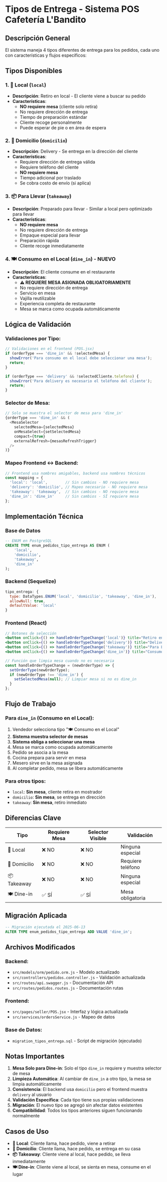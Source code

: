 # Tipos de Entrega - Sistema POS Cafetería L'Bandito

## Descripción General

El sistema maneja 4 tipos diferentes de entrega para los pedidos, cada uno con características y flujos específicos:

## Tipos Disponibles

### 1. 🏪 **Local** (`local`)
- **Descripción**: Retiro en local - El cliente viene a buscar su pedido
- **Características**:
  - **NO requiere mesa** (cliente solo retira)
  - No requiere dirección de entrega
  - Tiempo de preparación estándar
  - Cliente recoge personalmente
  - Puede esperar de pie o en área de espera

### 2. 🚚 **Domicilio** (`domicilio`)
- **Descripción**: Delivery - Se entrega en la dirección del cliente
- **Características**:
  - Requiere dirección de entrega válida
  - Requiere teléfono del cliente
  - **NO requiere mesa**
  - Tiempo adicional por traslado
  - Se cobra costo de envío (si aplica)

### 3. 📦 **Para Llevar** (`takeaway`)
- **Descripción**: Preparado para llevar - Similar a local pero optimizado para llevar
- **Características**:
  - **NO requiere mesa**
  - No requiere dirección de entrega
  - Empaque especial para llevar
  - Preparación rápida
  - Cliente recoge inmediatamente

### 4. 🍽️ **Consumo en el Local** (`dine_in`) - **NUEVO**
- **Descripción**: El cliente consume en el restaurante
- **Características**:
  - **⚠️ REQUIERE MESA ASIGNADA OBLIGATORIAMENTE**
  - No requiere dirección de entrega
  - Servicio en mesa
  - Vajilla reutilizable
  - Experiencia completa de restaurante
  - Mesa se marca como ocupada automáticamente

## Lógica de Validación

### Validaciones por Tipo:

```javascript
// Validaciones en el frontend (POS.jsx)
if (orderType === 'dine_in' && !selectedMesa) {
  showError('Para consumo en el local debe seleccionar una mesa');
  return;
}

if (orderType === 'delivery' && !selectedCliente.telefono) {
  showError('Para delivery es necesario el teléfono del cliente');
  return;
}
```

### Selector de Mesa:

```javascript
// Solo se muestra el selector de mesa para 'dine_in'
{orderType === 'dine_in' && (
  <MesaSelector
    selectedMesa={selectedMesa}
    onMesaSelect={setSelectedMesa}
    compact={true}
    externalRefresh={mesasRefreshTrigger}
  />
)}
```

### Mapeo Frontend ↔ Backend:

```javascript
// Frontend usa nombres amigables, backend usa nombres técnicos
const mapping = {
  'local': 'local',        // Sin cambios - NO requiere mesa
  'delivery': 'domicilio', // Mapeo necesario - NO requiere mesa
  'takeaway': 'takeaway',  // Sin cambios - NO requiere mesa
  'dine_in': 'dine_in'     // Sin cambios - SÍ requiere mesa
};
```

## Implementación Técnica

### Base de Datos
```sql
-- ENUM en PostgreSQL
CREATE TYPE enum_pedidos_tipo_entrega AS ENUM (
    'local',
    'domicilio', 
    'takeaway',
    'dine_in'
);
```

### Backend (Sequelize)
```javascript
tipo_entrega: {
  type: DataTypes.ENUM('local', 'domicilio', 'takeaway', 'dine_in'),
  allowNull: true,
  defaultValue: 'local'
}
```

### Frontend (React)
```jsx
// Botones de selección
<button onClick={() => handleOrderTypeChange('local')} title="Retiro en Local">🏪</button>
<button onClick={() => handleOrderTypeChange('delivery')} title="Delivery">🚚</button>
<button onClick={() => handleOrderTypeChange('takeaway')} title="Para Llevar">📦</button>
<button onClick={() => handleOrderTypeChange('dine_in')} title="Consumo en el Local">🍽️</button>

// Función que limpia mesa cuando no es necesaria
const handleOrderTypeChange = (newOrderType) => {
  setOrderType(newOrderType);
  if (newOrderType !== 'dine_in') {
    setSelectedMesa(null); // Limpiar mesa si no es dine_in
  }
};
```

## Flujo de Trabajo

### Para `dine_in` (Consumo en el Local):
1. Vendedor selecciona tipo "🍽️ Consumo en el Local"
2. **Sistema muestra selector de mesas**
3. **Sistema obliga a seleccionar una mesa**
4. Mesa se marca como ocupada automáticamente
5. Pedido se asocia a la mesa
6. Cocina prepara para servir en mesa
7. Mesero sirve en la mesa asignada
8. Al completar pedido, mesa se libera automáticamente

### Para otros tipos:
- `local`: **Sin mesa**, cliente retira en mostrador
- `domicilio`: **Sin mesa**, se entrega en dirección
- `takeaway`: **Sin mesa**, retiro inmediato

## Diferencias Clave

| Tipo | Requiere Mesa | Selector Visible | Validación |
|------|---------------|------------------|------------|
| 🏪 Local | ❌ NO | ❌ NO | Ninguna especial |
| 🚚 Domicilio | ❌ NO | ❌ NO | Requiere teléfono |
| 📦 Takeaway | ❌ NO | ❌ NO | Ninguna especial |
| 🍽️ Dine-in | ✅ SÍ | ✅ SÍ | Mesa obligatoria |

## Migración Aplicada

```sql
-- Migración ejecutada el 2025-06-13
ALTER TYPE enum_pedidos_tipo_entrega ADD VALUE 'dine_in';
```

## Archivos Modificados

### Backend:
- `src/models/orm/pedido.orm.js` - Modelo actualizado
- `src/controllers/pedidos.controller.js` - Validación actualizada
- `src/routes/api.swagger.js` - Documentación API
- `src/routes/pedidos.routes.js` - Documentación rutas

### Frontend:
- `src/pages/seller/POS.jsx` - Interfaz y lógica actualizada
- `src/services/ordersService.js` - Mapeo de datos

### Base de Datos:
- `migration_tipos_entrega.sql` - Script de migración (ejecutado)

## Notas Importantes

1. **Mesa Solo para Dine-in**: Solo el tipo `dine_in` requiere y muestra selector de mesa
2. **Limpieza Automática**: Al cambiar de `dine_in` a otro tipo, la mesa se limpia automáticamente
3. **Consistencia**: El backend usa `domicilio` pero el frontend muestra `delivery` al usuario
4. **Validación Específica**: Cada tipo tiene sus propias validaciones
5. **Migración**: El nuevo tipo se agregó sin afectar datos existentes
6. **Compatibilidad**: Todos los tipos anteriores siguen funcionando normalmente

## Casos de Uso

- **🏪 Local**: Cliente llama, hace pedido, viene a retirar
- **🚚 Domicilio**: Cliente llama, hace pedido, se entrega en su casa
- **📦 Takeaway**: Cliente viene al local, hace pedido, se lleva inmediatamente
- **🍽️ Dine-in**: Cliente viene al local, se sienta en mesa, consume en el lugar 